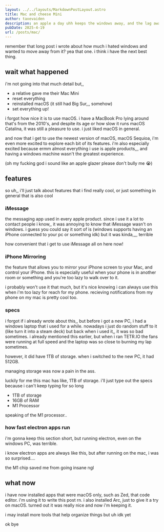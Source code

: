 ```yaml
---
layout: ../../layouts/MarkdownPostLayout.astro
title: Mac and cheese Mini
author: taxevaiden
description: an apple a day uhh keeps the windows away, and the lag away idfk
pubDate: 2025-4-19
url: /posts/mac/
---
```


remember that long post i wrote about how much i hated windows and wanted to move away from it? yea that one. i think i have the next best thing.

## wait what happened

i'm not going into that much detail but,,

- a relative gave me their Mac Mini
- reset everything
- reinstalled macOS (it still had Big Sur,,, somehow)
- set everything up!

i forgot how nice it is to use macOS. i have a MacBook Pro lying around that's from the 2010's, and despite its age or how slow it runs macOS Catalina, it was still a pleasure to use. i just liked macOS in general.

and now that i get to use the newest version of macOS, macOS Sequioa, i'm even more excited to explore each bit of its features. i'm also especially excited because ermm almost everything i use is apple products,,, and having a windows machine wasn't the greatest experience.

(oh my fucking god i sound like an apple glazer please don't bully me :sob:)

## features

so uh,, i'll just talk about features that i find really cool, or just something in general that is also cool

### iMessage

the messaging app used in every apple product. since i use it a lot to contact people i know,, it was annoying to know that iMessage wasn't on windows. i guess you could say it sort of is (windows supports having an iPhone connected to your pc or something idk) but it was kinda,,,, terrible

how convenient that i get to use iMessage all on here now!

### iPhone Mirroring

the feature that allows you to mirror your iPhone screen to your Mac, and control your iPhone. this is especially useful when your phone is in another room or something and you're too lazy to walk over to it.

i probably won't use it that much, but it's nice knowing i can always use this when i'm too lazy for reach for my phone. recieving notifications from my phone on my mac is pretty cool too.

### specs

i forgot if i already wrote about this,, but before i got a new PC, i had a windows laptop that i used for a while. nowadays i just do random stuff to it (like turn it into a steam deck) but back when i used it,, it was so bad sometimes. i already mentioned this earlier, but when i ran TETR.IO the fans were running at full speed and the laptop was so close to burning my lap sometimes.

however, it did have 1TB of storage. when i switched to the new PC, it had 512GB.

managing storage was now a pain in the ass.

luckily for me this mac has like, 1TB of storage. i'll just type out the specs because i can't keep typing for so long

- 1TB of storage
- 16GB of RAM
- M1 Processor

speaking of the M1 processor..

### how fast electron apps run

i'm gonna keep this section short, but running electron, even on the windows PC, was terrible.

i know electron apps are always like this, but after running on the mac, i was so surprised....

the M1 chip saved me from going insane ngl

## what now

i have now installed apps that were macOS only, such as Zed, that code editor. i'm using it to write this post rn. i also installed Arc, just to give it a try on macOS. turned out it was really nice and now i'm keeping it.

i may install more tools that help organize things but uh idk yet

ok bye
